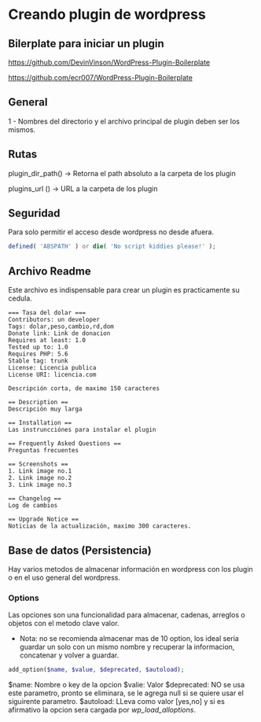 # Creando plugin de wordpress

## Bilerplate para iniciar un plugin

https://github.com/DevinVinson/WordPress-Plugin-Boilerplate

https://github.com/ecr007/WordPress-Plugin-Boilerplate

## General
1 - Nombres del directorio y el archivo principal de plugin deben ser los mismos.

## Rutas

plugin_dir_path() -> Retorna el path absoluto a la carpeta de los plugin

plugins_url () -> URL a la carpeta de los plugin

## Seguridad

Para solo permitir el acceso desde wordpress no desde afuera.
```php
defined( 'ABSPATH' ) or die( 'No script kiddies please!' );
```

## Archivo Readme

Este archivo es indispensable para crear un plugin es practicamente su cedula.

```shell
=== Tasa del dolar ===
Contributors: un developer
Tags: dolar,peso,cambio,rd,dom
Donate link: Link de donacion
Requires at least: 1.0
Tested up to: 1.0
Requires PHP: 5.6
Stable tag: trunk
License: Licencia publica
License URI: licencia.com

Descripción corta, de maximo 150 caracteres

== Description ==
Descripción muy larga

== Installation ==
Las instruncciónes para instalar el plugin

== Frequently Asked Questions ==
Preguntas frecuentes

== Screenshots ==
1. Link image no.1
2. Link image no.2
3. Link image no.3

== Changelog ==
Log de cambios

== Upgrade Notice ==
Noticias de la actualización, maximo 300 caracteres.
```

## Base de datos (Persistencia)

Hay varios metodos de almacenar información en wordpress con los plugin o en el uso general del wordpress.

### Options

Las opciones son una funcionalidad para almacenar, cadenas, arreglos o objetos con el metodo clave valor.

* Nota: no se recomienda almacenar mas de 10 option, los ideal seria guardar un solo con un mismo nombre y recuperar la informacion, concatenar y volver a guardar.

```php
add_option($name, $value, $deprecated, $autoload);
```

\$name: Nombre o key de la opcion
\$valie: Valor
\$deprecated: NO se usa este parametro, pronto se eliminara, se le agrega null si se quiere usar el siguirente parametro.
\$autoload: LLeva como valor [yes,no] y si es afirmativo la opcion sera cargada por *wp_load_alloptions*.
